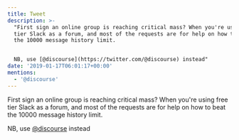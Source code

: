 ```yaml
---
title: Tweet
description: >-
  "First sign an online group is reaching critical mass? When you're using free
  tier Slack as a forum, and most of the requests are for help on how to beat
  the 10000 message history limit.


  NB, use [@discourse](https://twitter.com/@discourse) instead"
date: '2019-01-17T06:01:17+00:00'
mentions:
  - '@discourse'
---
```

First sign an online group is reaching critical mass? When you're using free tier Slack as a forum, and most of the requests are for help on how to beat the 10000 message history limit.

NB, use [@discourse](https://twitter.com/@discourse) instead
